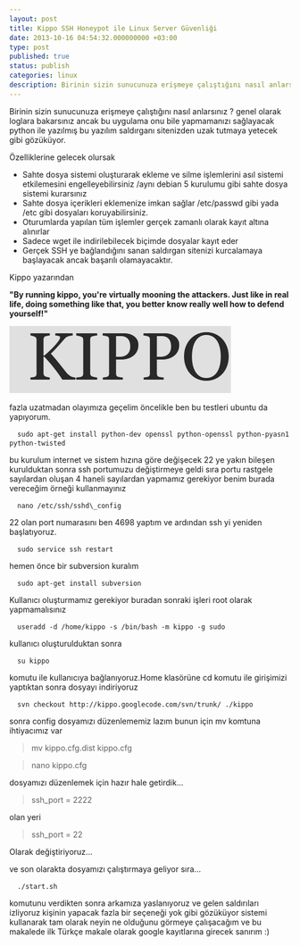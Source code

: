 ```yaml
---
layout: post
title: Kippo SSH Honeypot ile Linux Server Güvenliği
date: 2013-10-16 04:54:32.000000000 +03:00
type: post
published: true
status: publish
categories: linux
description: Birinin sizin sunucunuza erişmeye çalıştığını nasıl anlarsınız genel olarak loglara bakarsınız ancak bu uygulama onu bile yapmamanızı sağlayacak
---
```

Birinin sizin sunucunuza erişmeye çalıştığını nasıl anlarsınız ? genel olarak loglara bakarsınız ancak bu uygulama onu bile yapmamanızı sağlayacak python ile yazılmış bu yazılım saldırganı sitenizden uzak tutmaya yetecek gibi gözüküyor.

Özelliklerine gelecek olursak

- Sahte dosya sistemi oluşturarak ekleme ve silme işlemlerini asıl sistemi etkilemesini engelleyebilirsiniz /aynı debian 5 kurulumu gibi sahte dosya sistemi kurarsınız
- Sahte dosya içerikleri eklemenize imkan sağlar /etc/passwd gibi yada /etc gibi dosyaları koruyabilirsiniz.
- Oturumlarda yapılan tüm işlemler gerçek zamanlı olarak kayıt altına alınırlar
- Sadece wget ile indirilebilecek biçimde dosyalar kayıt eder
- Gerçek SSH ye bağlandığını sanan saldırgan sitenizi kurcalamaya başlayacak ancak başarılı olamayacaktır.

Kippo yazarından

**"By running kippo, you're virtually mooning the attackers. Just like in real life, doing something like that, you better know really well how to defend yourself!"**

[![kippogorsel](/assets/kippogorsel1.png)](https://mertcangokgoz.com/wp-content/uploads/2013/10/kippogorsel1.png)

fazla uzatmadan olayımıza geçelim öncelikle ben bu testleri ubuntu da yapıyorum.

      sudo apt-get install python-dev openssl python-openssl python-pyasn1 python-twisted

bu kurulum internet ve sistem hızına göre değişecek 22 ye yakın bileşen kurulduktan sonra ssh portumuzu değiştirmeye geldi sıra portu rastgele sayılardan oluşan 4 haneli sayılardan yapmamız gerekiyor benim burada vereceğim örneği kullanmayınız

      nano /etc/ssh/sshd\_config

22 olan port numarasını ben 4698 yaptım ve ardından ssh yi yeniden başlatıyoruz.

      sudo service ssh restart

hemen önce bir subversion kuralım

      sudo apt-get install subversion

Kullanıcı oluşturmamız gerekiyor buradan sonraki işleri root olarak yapmamalısınız

      useradd -d /home/kippo -s /bin/bash -m kippo -g sudo

kullanıcı oluşturulduktan sonra

      su kippo

komutu ile kullanıcıya bağlanıyoruz.Home klasörüne cd komutu ile girişimizi yaptıktan sonra dosyayı indiriyoruz

      svn checkout http://kippo.googlecode.com/svn/trunk/ ./kippo

sonra config dosyamızı düzenlememiz lazım bunun için mv komtuna ihtiyacımız var

> mv kippo.cfg.dist kippo.cfg

> nano kippo.cfg

dosyamızı düzenlemek için hazır hale getirdik...

> ssh\_port = 2222

olan yeri

> ssh\_port = 22

Olarak değiştiriyoruz...

ve son olarakta dosyamızı çalıştırmaya geliyor sıra...

      ./start.sh

komutunu verdikten sonra arkamıza yaslanıyoruz ve gelen saldırıları izliyoruz kişinin yapacak fazla bir seçeneği yok gibi gözüküyor sistemi kullanarak tam olarak neyin ne olduğunu görmeye çalışacağım ve bu makalede ilk Türkçe makale olarak google kayıtlarına girecek sanırım :)
